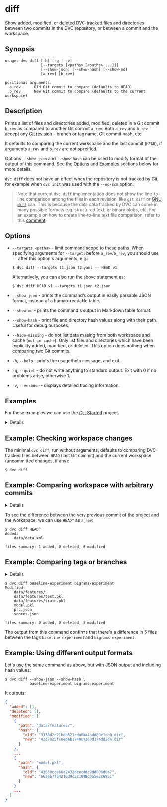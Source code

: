 # diff

Show added, modified, or deleted DVC-tracked files and directories between two
commits in the <abbr>DVC repository</abbr>, or between a commit and the
workspace.

## Synopsis

```usage
usage: dvc diff [-h] [-q | -v]
                [--targets [<paths> [<paths> ...]]]
                [--show-json] [--show-hash] [--show-md]
                [a_rev] [b_rev]

positional arguments:
  a_rev      Old Git commit to compare (defaults to HEAD)
  b_rev      New Git commit to compare (defaults to the current workspace)
```

## Description

Prints a list of files and directories added, modified, deleted in a Git commit
`b_rev` as compared to another Git commit `a_rev`. Both `a_rev` and `b_rev`
accept any [Git revision](https://git-scm.com/docs/gitrevisions) - branch or tag
name, Git commit hash, etc.

It defaults to comparing the current workspace and the last commit (`HEAD`), if
arguments `a_rev` and `b_rev` are not specified.

Options `--show-json` and `--show-hash` can be used to modify format of the
output of this command. See the [Options](#options) and [Examples](#examples)
sections below for more details.

`dvc diff` does not have an effect when the repository is not tracked by Git,
for example when `dvc init` was used with the `--no-scm` option.

> Note that current `dvc diff` implementation does not show the line-to-line
> comparison among the files in each revision, like `git diff` or
> [GNU `diff`](https://www.gnu.org/software/diffutils/) can. This is because the
> data data tracked by DVC can come in many possible formats e.g. structured
> text, or binary blobs, etc. For an example on how to create line-to-line text
> file comparison, refer to this
> [comment](https://github.com/iterative/dvc/issues/770#issuecomment-512693256).

## Options

- `--targets <paths>` - limit command scope to these paths. When specifying
  arguments for `--targets` before `a_rev`/`b_rev`, you should use `--` after
  this option's arguments, e.g.:

  ```dvc
  $ dvc diff --targets t1.json t2.yaml -- HEAD v1
  ```

  Alternatively, you can also run the above statement as:

  ```dvc
  $ dvc diff HEAD v1 --targets t1.json t2.json
  ```

- `--show-json` - prints the command's output in easily parsable JSON format,
  instead of a human-readable table.

- `--show-md` - prints the command's output in Markdown table format.

- `--show-hash` - print file and directory hash values along with their path.
  Useful for debug purposes.

- `--hide-missing` - do not list data missing from both workspace and cache
  (`not in cache`). Only list files and directories which have been expliclity
  added, modified, or deleted. This option does nothing when comparing two Git
  commits.

- `-h`, `--help` - prints the usage/help message, and exit.

- `-q`, `--quiet` - do not write anything to standard output. Exit with 0 if no
  problems arise, otherwise 1.

- `-v`, `--verbose` - displays detailed tracing information.

## Examples

For these examples we can use the [Get Started](/doc/start) project.

<details>

### Click and expand to setup the project to run examples

Start by cloning our example repo if you don't already have it:

```dvc
$ git clone https://github.com/iterative/example-get-started
$ cd example-get-started
```

Download data using:

```dvc
$ dvc fetch -T
Preparing to download data from 'https://remote.dvc.org/get-started'
...
```

With the `-T` option, `dvc fetch` makes sure that we have all the data files
related to all existing Git tags in the repo. You may see the available tags of
our example repo [here](https://github.com/iterative/example-get-started/tags).

</details>

## Example: Checking workspace changes

The minimal `dvc diff`, run without arguments, defaults to comparing DVC-tracked
files between `HEAD` (last Git commit) and the current <abbr>workspace</abbr>
(uncommitted changes, if any):

```dvc
$ dvc diff
```

## Example: Comparing workspace with arbitrary commits

<details>

### Click and expand to setup the example

Let's checkout the
[2-track-data](https://github.com/iterative/example-get-started/releases/tag/2-track-data)
tag, corresponding to the [Data Versioning](/doc/start/data-versioning) _Get
Started_ chapter, right after we added `data.xml` file with DVC:

```dvc
$ git checkout 2-track-data
$ dvc checkout
```

</details>

To see the difference between the very previous commit of the project and the
workspace, we can use `HEAD^` as `a_rev`:

```dvc
$ dvc diff HEAD^
Added:
    data/data.xml

files summary: 1 added, 0 deleted, 0 modified
```

## Example: Comparing tags or branches

<details>

### Click and expand to setup the example

Our example repository has the `baseline-experiment` and `bigrams-experiment`
[tags](https://github.com/iterative/example-get-started/tags) tags, that
reference two different modeling experiments.

Having followed the example's setup, move into the `example-get-started/`
directory. Then make sure that you have the latest code and data with the
following commands:

```dvc
$ git checkout master
$ dvc checkout
```

</details>

```dvc
$ dvc diff baseline-experiment bigrams-experiment
Modified:
    data/features/
    data/features/test.pkl
    data/features/train.pkl
    model.pkl
    prc.json
    scores.json

files summary: 0 added, 0 deleted, 5 modified
```

The output from this command confirms that there's a difference in 5 files
between the tags `baseline-experiment` and `bigrams-experiment`.

## Example: Using different output formats

Let's use the same command as above, but with JSON output and including hash
values:

```dvc
$ dvc diff --show-json --show-hash \
           baseline-experiment bigrams-experiment
```

It outputs:

```json
{
  "added": [],
  "deleted": [],
  "modified": [
    {
      "path": "data/features/",
      "hash": {
        "old": "3338d2c21bdb521cda0ba4add89e1cb0.dir",
        "new": "42c7025fc0edeb174069280d17add2d4.dir"
      }
    },
    ...
    {
      "path": "model.pkl",
      "hash": {
        "old": "43630cce66a2432dcecddc9dd006d0a7",
        "new": "662eb7f64216d9c2c1088d0a5e2c6951"
      }
    }
    ...
  ]
}
```
